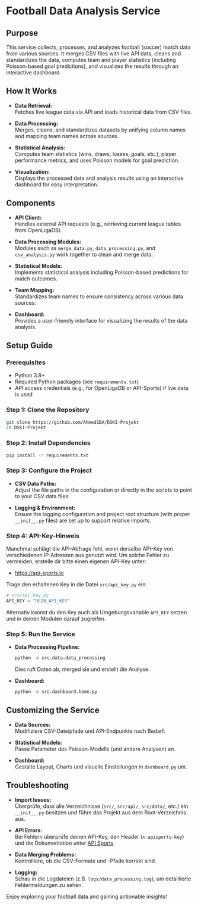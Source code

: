 # Football Data Analysis Service

## Purpose

This service collects, processes, and analyzes football (soccer) match data from various sources. It merges CSV files with live API data, cleans and standardizes the data, computes team and player statistics (including Poisson-based goal predictions), and visualizes the results through an interactive dashboard.

## How It Works

- **Data Retrieval:**  
  Fetches live league data via API and loads historical data from CSV files.

- **Data Processing:**  
  Merges, cleans, and standardizes datasets by unifying column names and mapping team names across sources.

- **Statistical Analysis:**  
  Computes team statistics (wins, draws, losses, goals, etc.), player performance metrics, and uses Poisson models for goal prediction.

- **Visualization:**  
  Displays the processed data and analysis results using an interactive dashboard for easy interpretation.

## Components

- **API Client:**  
  Handles external API requests (e.g., retrieving current league tables from OpenLigaDB).

- **Data Processing Modules:**  
  Modules such as `merge_data.py`, `data_processing.py`, and `csv_analysis.py` work together to clean and merge data.

- **Statistical Models:**  
  Implements statistical analysis including Poisson-based predictions for match outcomes.

- **Team Mapping:**  
  Standardizes team names to ensure consistency across various data sources.

- **Dashboard:**  
  Provides a user-friendly interface for visualizing the results of the data analysis.

## Setup Guide

### Prerequisites

- Python 3.8+
- Required Python packages (see `requirements.txt`)
- API access credentials (e.g., for OpenLigaDB or API-Sports) if live data is used

### Step 1: Clone the Repository

```bash
git clone https://github.com/Ahmed1BA/DSKI-Projekt
cd DSKI-Projekt
```

### Step 2: Install Dependencies

```bash
pip install -r requirements.txt
```

### Step 3: Configure the Project

- **CSV Data Paths:**  
  Adjust the file paths in the configuration or directly in the scripts to point to your CSV data files.

- **Logging & Environment:**  
  Ensure the logging configuration and project root structure (with proper `__init__.py` files) are set up to support relative imports.

### Step 4: API-Key-Hinweis

Manchmal schlägt die API-Abfrage fehl, wenn derselbe API-Key von verschiedenen IP-Adressen aus genutzt wird. Um solche Fehler zu vermeiden, erstelle dir bitte einen eigenen API-Key unter:

- https://api-sports.io

Trage den erhaltenen Key in die Datei `src/api_key.py` ein:

```python
# src/api_key.py
API_KEY = "DEIN_API_KEY"
```

Alternativ kannst du den Key auch als Umgebungsvariable `API_KEY` setzen und in deinen Modulen darauf zugreifen.

### Step 5: Run the Service

- **Data Processing Pipeline:**  
  ```bash
  python -m src.data.data_processing
  ```
  Dies ruft Daten ab, merged sie und erstellt die Analyse.

- **Dashboard:**  
  ```bash
  python -m src.dashboard.home.py
  ```

## Customizing the Service

- **Data Sources:**  
  Modifiziere CSV-Dateipfade und API-Endpunkte nach Bedarf.

- **Statistical Models:**  
  Passe Parameter des Poisson-Modells (und andere Analysen) an.

- **Dashboard:**  
  Gestalte Layout, Charts und visuelle Einstellungen in `dashboard.py` um.

## Troubleshooting

- **Import Issues:**  
  Überprüfe, dass alle Verzeichnisse (`src/`, `src/api/`, `src/data/`, etc.) ein `__init__.py` besitzen und führe das Projekt aus dem Root-Verzeichnis aus.

- **API Errors:**  
  Bei Fehlern überprüfe deinen API-Key, den Header (`x-apisports-key`) und die Dokumentation unter [API Sports](https://api-sports.io).

- **Data Merging Problems:**  
  Kontrolliere, ob die CSV-Formate und -Pfade korrekt sind.

- **Logging:**  
  Schau in die Logdateien (z.B. `logs/data_processing.log`), um detaillierte Fehlermeldungen zu sehen.

Enjoy exploring your football data and gaining actionable insights!

